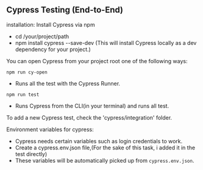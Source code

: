 ## Cypress Testing (End-to-End)

installation:
Install Cypress via npm

-   cd /your/project/path
-   npm install cypress --save-dev (This will install Cypress locally as a dev dependency for your project.)

You can open Cypress from your project root one of the following ways:

`npm run cy-open`

-   Runs all the test with the Cypress Runner.

`npm run test`

-   Runs Cypress from the CLI(in your terminal) and runs all test.

To add a new Cypress test, check the 'cypress/integration' folder.

Environment variables for cypress:

-   Cypress needs certain variables such as login credentials to work.
-   Create a cypress.env.json file,(For the sake of this task, i added it in the test directly)
-   These variables will be automatically picked up from `cypress.env.json`.
